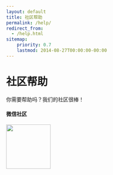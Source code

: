 ```yaml
---
layout: default
title: 社区帮助
permalink: /help/
redirect_from:
  - /help.html
sitemap:
    priority: 0.7
    lastmod: 2014-08-27T00:00:00-00:00
---
```


# <i class="fa fa-group"></i> 社区帮助

你需要帮助吗？我们的社区很棒！

#### 微信社区
<img src="{{ site.url }}/images/weixin-jhipster.png" width="120px" height="119px">
